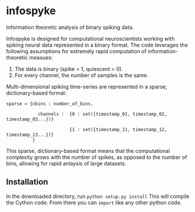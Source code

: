 # infospyke
Information theoretic analysis of binary spiking data.

Infospyke is designed for computational neuroscientists working with spiking neural data represented in a binary format. 
The code leverages the following assumptions for extremely rapid computation of information-theoretic measues:
1) The data is binary (spike = 1, quiescent = 0). 
2) For every channel, the number of samples is the same. 

Multi-dimensional spiking time-series are represented in a sparse, dictionary-based format:

```
sparse = {nbins : number_of_bins,

            channels :  {0 : set({timestamp_01, timestamp_02, timestamp_03...})}
            
                        {1 : set({timestamp_11, timestamp_12, timestamp_13...})}
          }
```
 
This sparse, dictionary-based format means that the computational complexity grows with the number of spikes, as opposed to the number of bins, allowing for rapid anlaysis of large datasets. 

## Installation
In the downloaded directory, run ``python setup.py install``
This will compile the Cython code. 
From there you can ``import`` like any other python code. 
